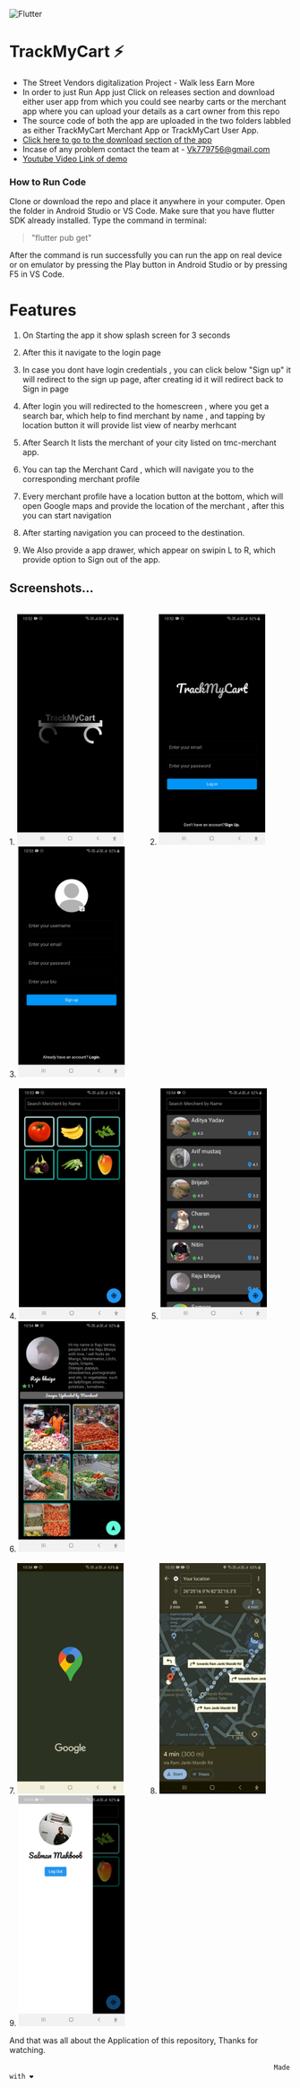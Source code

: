 ![Flutter](https://img.shields.io/badge/Flutter-%2302569B.svg?style=for-the-badge&logo=Flutter&logoColor=white)
# TrackMyCart  ⚡
- The Street Vendors digitalization Project - Walk less Earn More
- In order to just Run App just Click on releases section and download either user app from which you could see nearby carts or the merchant app where you can upload your details as a cart owner from this repo
- The source code of both the app are uploaded in the two folders labbled as either TrackMyCart Merchant App or TrackMyCart User App. 
- [Click here to go to the download section of the app](https://github.com/vineetkrgupta/TrackMyCart/releases)
- Incase of any problem contact the team at - Vk779756@gmail.com
- [Youtube Video Link of demo](https://www.youtube.com/watch?v=rsG5B4frGs0)


### How to Run Code
Clone or download the repo and place it anywhere in your computer. Open the folder in Android Studio or VS Code. Make sure that you have flutter SDK already installed. Type the command in terminal:

> "flutter pub get"

After the command is run successfully you can run the app on real device or on emulator by pressing the Play button in Android Studio or by pressing F5 in VS Code.
# Features
1. On Starting the app it show splash screen for 3 seconds
  
  
2. After this it navigate to the login page
   

 3. In case you dont have login credentials , you can click below "Sign up" it will redirect to the sign up page, after creating id it will redirect back to Sign in page
   

4. After login you will redirected to the homescreen , where you get a search bar, which help to find merchant by name , and tapping by location button it will provide list view of nearby merhcant

 5. After  Search It lists the merchant of your city listed on tmc-merchant app.
 6. You can tap the Merchant Card , which will navigate you to the corresponding merchant profile
 7. Every merchant profile have a location button at the bottom, which will open Google maps and provide the location of the merchant , after this you can start navigation 
8. After starting navigation you can proceed to the destination.
 9. We Also provide a app drawer, which appear on swipin L to R, which provide option to Sign out of the app.

## Screenshots...
 <br>1. <img src="TrackMyCart User App/assets/Splash screen on opening app-1.jpg" width=190> &nbsp;&nbsp;&nbsp;&nbsp;&nbsp;&nbsp;&nbsp;&nbsp;&nbsp;&nbsp; 2. <img src="TrackMyCart User App/assets/User Sign In page.jpg" width=190> &nbsp;&nbsp;&nbsp;&nbsp;&nbsp;&nbsp;&nbsp;&nbsp;&nbsp;&nbsp; 3. <img src="TrackMyCart User App/assets/User Sign Up page.jpg" width=190> <br>
 &nbsp;&nbsp;&nbsp;&nbsp;&nbsp;&nbsp;&nbsp;&nbsp;&nbsp;&nbsp;<br>
4. <img src="TrackMyCart User App/assets/Search screen after signing in.jpg" width=190> &nbsp;&nbsp;&nbsp;&nbsp;&nbsp;&nbsp;&nbsp;&nbsp;&nbsp;&nbsp; 5. <img src="TrackMyCart User App/assets/Merchant search loading (after loading data from firebase).jpg" width=190>&nbsp;&nbsp;&nbsp;&nbsp;&nbsp;&nbsp;&nbsp;&nbsp;&nbsp;&nbsp; 6. <img src="TrackMyCart User App/assets/Merchant profile on tapping merchant card from search screen.jpg" width=190> <br>
 &nbsp;&nbsp;&nbsp;&nbsp;&nbsp;&nbsp;&nbsp;&nbsp;&nbsp;&nbsp;<br>
7. <img src="TrackMyCart User App/assets/opening gmap.jpeg" width=190> &nbsp;&nbsp;&nbsp;&nbsp;&nbsp;&nbsp;&nbsp;&nbsp;&nbsp;&nbsp; 8. <img src="TrackMyCart User App/assets/navigation.jpeg" width=190> &nbsp;&nbsp;&nbsp;&nbsp;&nbsp;&nbsp;&nbsp;&nbsp;&nbsp;&nbsp; 9. <img src="TrackMyCart User App/assets/App Drawer .jpg" width=190>

And that was all about the Application of this repository, Thanks for watching.

                                                                      Made with ❤
